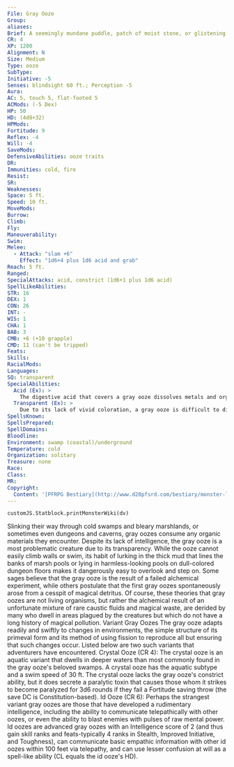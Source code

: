 ```yaml
---
File: Gray Ooze
Group: 
aliases: 
Brief: A seemingly mundane puddle, patch of moist stone, or glistening rock is suddenly revealed to be more as a terrible pseudopod lashes out.
CR: 4
XP: 1200
Alignment: N
Size: Medium
Type: ooze
SubType: 
Initiative: -5
Senses: blindsight 60 ft.; Perception -5
Aura: 
AC: 5, touch 5, flat-footed 5
ACMods: (-5 Dex)
HP: 50
HD: (4d8+32)
HPMods: 
Fortitude: 9
Reflex: -4
Will: -4
SaveMods: 
DefensiveAbilities: ooze traits
DR: 
Immunities: cold, fire
Resist: 
SR: 
Weaknesses: 
Space: 5 ft.
Speed: 10 ft.
MoveMods: 
Burrow: 
Climb: 
Fly: 
Maneuverability: 
Swim: 
Melee: 
  - Attack: "slam +6"
    Effect: "1d6+4 plus 1d6 acid and grab"
Reach: 5 ft.
Ranged: 
SpecialAttacks: acid, constrict (1d6+1 plus 1d6 acid)
SpellLikeAbilities: 
STR: 16
DEX: 1
CON: 26
INT: -
WIS: 1
CHA: 1
BAB: 3
CMB: +6 (+10 grapple)
CMD: 11 (can't be tripped)
Feats: 
Skills: 
RacialMods: 
Languages: 
SQ: transparent
SpecialAbilities:
  Acid (Ex): >
    The digestive acid that covers a gray ooze dissolves metals and organic material, but not stone. Each slam and constrict attack deals 1d6 additional acid damage. Armor or clothing worn by a creature grappled by a gray ooze takes the same amount of acid damage unless the wearer succeeds on a DC 20 Reflex saving throw. A wooden or metal weapon that strikes a gray ooze takes 1d6 acid damage unless the weapon's wielder succeeds on a DC 20 Reflex save. The ooze's touch deals 12 points of acid damage per round to wooden or metal objects, but the ooze must remain in contact with the material for 1 full round in order to deal this damage. The save DCs are Constitution-based.
  Transparent (Ex): >
    Due to its lack of vivid coloration, a gray ooze is difficult to discern from its surroundings in most environments. A DC 15 Perception check is required to notice the gray ooze. Any creature that fails to notice a gray ooze and walks into it automatically suffers damage as if struck by the ooze's slam attack and is immediately subject to a grab attempt by the ooze.
SpellsKnown: 
SpellsPrepared: 
SpellDomains: 
Bloodline: 
Environment: swamp (coastal)/underground
Temperature: cold
Organization: solitary
Treasure: none
Race: 
Class: 
MR: 
Copyright:
  Content: '[PFRPG Bestiary](http://www.d20pfsrd.com/bestiary/monster-listings/oozes/gray-ooze)'
---
```

```dataviewjs
customJS.Statblock.printMonsterWiki(dv)
```
Slinking their way through cold swamps and bleary marshlands, or sometimes even dungeons and caverns, gray oozes consume any organic materials they encounter. Despite its lack of intelligence, the gray ooze is a most problematic creature due to its transparency. While the ooze cannot easily climb walls or swim, its habit of lurking in the thick mud that lines the banks of marsh pools or lying in harmless-looking pools on dull-colored dungeon floors makes it dangerously easy to overlook and step on. Some sages believe that the gray ooze is the result of a failed alchemical experiment, while others postulate that the first gray oozes spontaneously arose from a cesspit of magical detritus. Of course, these theories that gray oozes are not living organisms, but rather the alchemical result of an unfortunate mixture of rare caustic fluids and magical waste, are derided by many who dwell in areas plagued by the creatures but which do not have a long history of magical pollution. Variant Gray Oozes The gray ooze adapts readily and swiftly to changes in environments, the simple structure of its primeval form and its method of using fission to reproduce all but ensuring that such changes occur. Listed below are two such variants that adventurers have encountered. Crystal Ooze (CR 4): The crystal ooze is an aquatic variant that dwells in deeper waters than most commonly found in the gray ooze's beloved swamps. A crystal ooze has the aquatic subtype and a swim speed of 30 ft. The crystal ooze lacks the gray ooze's constrict ability, but it does secrete a paralytic toxin that causes those whom it strikes to become paralyzed for 3d6 rounds if they fail a Fortitude saving throw (the save DC is Constitution-based). Id Ooze (CR 6): Perhaps the strangest variant gray oozes are those that have developed a rudimentary intelligence, including the ability to communicate telepathically with other oozes, or even the ability to blast enemies with pulses of raw mental power. Id oozes are advanced gray oozes with an Intelligence score of 2 (and thus gain skill ranks and feats-typically 4 ranks in Stealth, Improved Initiative, and Toughness), can communicate basic empathic information with other id oozes within 100 feet via telepathy, and can use lesser confusion at will as a spell-like ability (CL equals the id ooze's HD).
